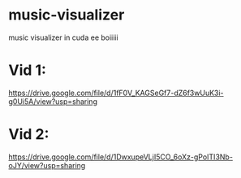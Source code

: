 # music-visualizer
music visualizer in cuda ee boiiiii

# Vid 1:

https://drive.google.com/file/d/1fF0V_KAGSeGf7-dZ6f3wUuK3i-g0Ui5A/view?usp=sharing


# Vid 2:

https://drive.google.com/file/d/1DwxupeVLjI5CO_6oXz-gPoITI3Nb-oJY/view?usp=sharing
